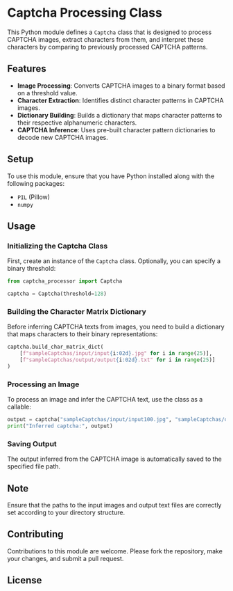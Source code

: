 
# Captcha Processing Class

This Python module defines a `Captcha` class that is designed to process CAPTCHA images, extract characters from them, and interpret these characters by comparing to previously processed CAPTCHA patterns.

## Features

- **Image Processing**: Converts CAPTCHA images to a binary format based on a threshold value.
- **Character Extraction**: Identifies distinct character patterns in CAPTCHA images.
- **Dictionary Building**: Builds a dictionary that maps character patterns to their respective alphanumeric characters.
- **CAPTCHA Inference**: Uses pre-built character pattern dictionaries to decode new CAPTCHA images.

## Setup

To use this module, ensure that you have Python installed along with the following packages:
- `PIL` (Pillow)
- `numpy`

## Usage

### Initializing the Captcha Class

First, create an instance of the `Captcha` class. Optionally, you can specify a binary threshold:

```py
from captcha_processor import Captcha

captcha = Captcha(threshold=128)
```

### Building the Character Matrix Dictionary

Before inferring CAPTCHA texts from images, you need to build a dictionary that maps characters to their binary representations:

```py
captcha.build_char_matrix_dict(
    [f"sampleCaptchas/input/input{i:02d}.jpg" for i in range(25)],
    [f"sampleCaptchas/output/output{i:02d}.txt" for i in range(25)]
)
```

### Processing an Image

To process an image and infer the CAPTCHA text, use the class as a callable:

```py
output = captcha("sampleCaptchas/input/input100.jpg", "sampleCaptchas/output/output100.txt")
print("Inferred captcha:", output)
```

### Saving Output

The output inferred from the CAPTCHA image is automatically saved to the specified file path.

## Note

Ensure that the paths to the input images and output text files are correctly set according to your directory structure.

## Contributing

Contributions to this module are welcome. Please fork the repository, make your changes, and submit a pull request.

## License
